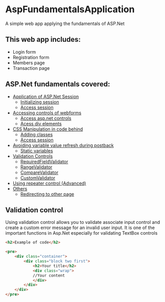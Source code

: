 # AspFundamentalsApplication
A simple web app applying the fundamentals of ASP.Net

## This web app includes:
* Login form
* Registration form
* Members page
* Transaction page

## ASP.Net fundamentals covered:
* [Application of ASP.Net Session](#session)
  * [Initializing session](#)
  * [Access session](#)
* [Accessing controls of webforms](#)
  * [Access asp.net controls](#)
  * [Acess div elements](#)
* [CSS Manipulation in code behind](#CSS)
  * [Adding classes](#)
  * [Access session](#)
* [Avoiding variable value refresh during postback](#)  
  * [Static variables](#)
* [Validation Controls](#)
  * [RequiredFieldValidator](#)
  * [RangeValidator](#)
  * [CompareValidator](#)
  * [CustomValidator](#)
* [Using repeater control (Advanced)](#)
* [Others](#)
  * [Redirecting to other page](#)
  
## Validation control
Using validation control allows you to validate associate input control and create a custom error message for an invalid user input.
It is one of the important functions in Asp.Net especially for validating TextBox controls

```html
<h2>Example of code</h2>

<pre>
    <div class="container">
        <div class="block two first">
            <h2>Your title</h2>
            <div class="wrap">
            //Your content
            </div>
        </div>
    </div>
</pre>
```

